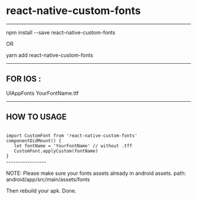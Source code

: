 # react-native-custom-fonts

---------------
npm install --save react-native-custom-fonts

OR

yarn add react-native-custom-fonts

---------------
FOR IOS :
---------------
<key>UIAppFonts</key>
<array>
  <string>YourFontName.ttf</string>
</array>

---------------
HOW TO USAGE
---------------

<Code>
import CustomFont from 'react-native-custom-fonts'
componentDidMount() {
   let fontName = 'YourFontName' // without .tff
   CustomFont.applyCustom(fontName)
}
</Code>
-----------------

NOTE: Please make sure your fonts assets already in android assets. 
path: android/app/src/main/assets/fonts

Then rebuild your apk.
Done.
